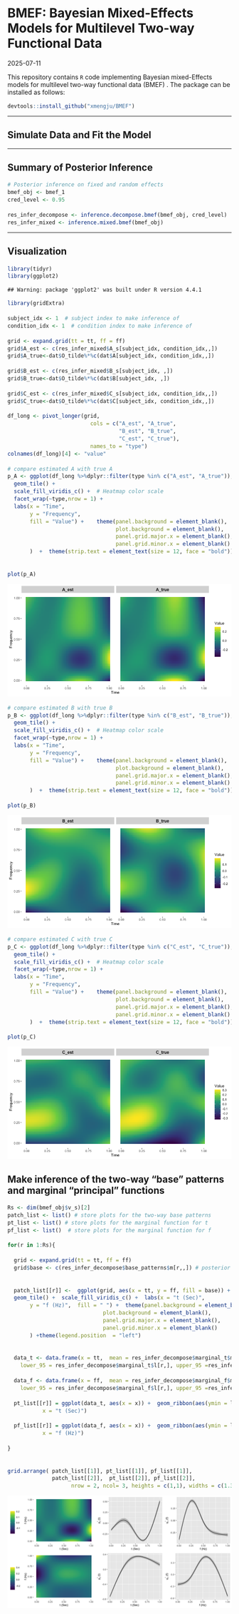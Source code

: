 BMEF: Bayesian Mixed-Effects Models for Multilevel Two-way Functional
Data
================
2025-07-11

This repository contains `R` code implementing Bayesian mixed-Effects
models for multilevel two-way functional data (BMEF) . The package can
be installed as follows:

``` r
devtools::install_github("xmengju/BMEF")
```

------------------------------------------------------------------------

## Simulate Data and Fit the Model

------------------------------------------------------------------------

## Summary of Posterior Inference

``` r
# Posterior inference on fixed and random effects
bmef_obj <- bmef_1
cred_level <- 0.95

res_infer_decompose <- inference.decompose.bmef(bmef_obj, cred_level)
res_infer_mixed <- inference.mixed.bmef(bmef_obj)
```

------------------------------------------------------------------------

## Visualization

``` r
library(tidyr)
library(ggplot2)
```

    ## Warning: package 'ggplot2' was built under R version 4.4.1

``` r
library(gridExtra)

subject_idx <- 1  # subject index to make inference of
condition_idx <- 1  # condition index to make inference of

grid <- expand.grid(tt = tt, ff = ff)
grid$A_est <- c(res_infer_mixed$A_s[subject_idx, condition_idx,,])
grid$A_true<-dat$O_tilde%*%c(dat$A[subject_idx, condition_idx,,])

grid$B_est <- c(res_infer_mixed$B_s[subject_idx, ,])
grid$B_true<-dat$O_tilde%*%c(dat$B[subject_idx, ,])

grid$C_est <- c(res_infer_mixed$C_s[subject_idx, condition_idx,,])
grid$C_true<-dat$O_tilde%*%c(dat$C[subject_idx, condition_idx,,])

df_long <- pivot_longer(grid, 
                          cols = c("A_est", "A_true",
                                   "B_est", "B_true",
                                   "C_est", "C_true"), 
                          names_to = "type") 
colnames(df_long)[4] <- "value"

# compare estimated A with true A
p_A <- ggplot(df_long %>%dplyr::filter(type %in% c("A_est", "A_true")), aes(x = tt, y = ff, fill = value)) +
  geom_tile() +
  scale_fill_viridis_c() +  # Heatmap color scale
  facet_wrap(~type,nrow = 1) + 
  labs(x = "Time",
       y = "Frequency",
       fill = "Value") +    theme(panel.background = element_blank(),
                                  plot.background = element_blank(),
                                  panel.grid.major.x = element_blank(),   
                                  panel.grid.minor.x = element_blank()
       )  +  theme(strip.text = element_text(size = 12, face = "bold"))


plot(p_A)
```

![](README_files/figure-gfm/visualize-1.png)<!-- -->

``` r
# compare estimated B with true B
p_B <- ggplot(df_long %>%dplyr::filter(type %in% c("B_est", "B_true")), aes(x = tt, y = ff, fill = value)) +
  geom_tile() +
  scale_fill_viridis_c() +  # Heatmap color scale
  facet_wrap(~type,nrow = 1) + 
  labs(x = "Time",
       y = "Frequency",
       fill = "Value") +    theme(panel.background = element_blank(),
                                  plot.background = element_blank(),
                                  panel.grid.major.x = element_blank(),   
                                  panel.grid.minor.x = element_blank()
       )  +  theme(strip.text = element_text(size = 12, face = "bold"))
  
plot(p_B)
```

![](README_files/figure-gfm/visualize-2.png)<!-- -->

``` r
# compare estimated C with true C
p_C <- ggplot(df_long %>%dplyr::filter(type %in% c("C_est", "C_true")), aes(x = tt, y = ff, fill = value)) +
  geom_tile() +
  scale_fill_viridis_c() +  # Heatmap color scale
  facet_wrap(~type,nrow = 1) + 
  labs(x = "Time",
       y = "Frequency",
       fill = "Value") +    theme(panel.background = element_blank(),
                                  plot.background = element_blank(),
                                  panel.grid.major.x = element_blank(),   
                                  panel.grid.minor.x = element_blank()
       )  +  theme(strip.text = element_text(size = 12, face = "bold"))
  
plot(p_C)
```

![](README_files/figure-gfm/visualize-3.png)<!-- -->

## Make inference of the two-way “base” patterns and marginal “principal” functions

``` r
Rs <- dim(bmef_obj$v_s)[2]
patch_list <- list() # store plots for the two-way base patterns
pt_list <- list() # store plots for the marginal function for t
pf_list <- list()  # store plots for the marginal function for f

for(r in 1:Rs){
  
  grid <- expand.grid(tt = tt, ff = ff)
  grid$base <- c(res_infer_decompose$base_patterns$m[r,,]) # posterior median
  

  patch_list[[r]] <-  ggplot(grid, aes(x = tt, y = ff, fill = base)) +
  geom_tile() +  scale_fill_viridis_c() +  labs(x = "t (Sec)",
       y = "f (Hz)",  fill = " ") +  theme(panel.background = element_blank(),
                              plot.background = element_blank(),
                              panel.grid.major.x = element_blank(),   
                              panel.grid.minor.x = element_blank()
       ) +theme(legend.position  = "left")
  
  
  data_t <- data.frame(x = tt,  mean = res_infer_decompose$marginal_t$m[r,],
    lower_95 = res_infer_decompose$marginal_t$l[r,], upper_95 =res_infer_decompose$marginal_t$u[r,])
 
  data_f <- data.frame(x = ff,  mean = res_infer_decompose$marginal_f$m[r,],
    lower_95 = res_infer_decompose$marginal_f$l[r,], upper_95 =res_infer_decompose$marginal_f$u[r,])
  
  pt_list[[r]] = ggplot(data_t, aes(x = x)) +  geom_ribbon(aes(ymin = lower_95, ymax =  upper_95), fill = "gray60", alpha = 0.5) +     geom_line(aes(y = mean), color = "black", linewidth = 0.6) +  labs(y = expression(phi[1]^"*"~"(t)"),
           x = "t (Sec)")
  
  pf_list[[r]] = ggplot(data_f, aes(x = x)) +  geom_ribbon(aes(ymin = lower_95, ymax = upper_95), fill = "gray60", alpha = 0.5) +   geom_line(aes(y = mean), color = "black", linewidth = 0.6) +   labs(y = expression(psi[1]^"*"~"(f)"),
           x = "f (Hz)")
    
}


grid.arrange( patch_list[[1]], pt_list[[1]], pf_list[[1]], 
              patch_list[[2]],  pt_list[[2]], pf_list[[2]], 
                    nrow = 2, ncol= 3, heights = c(1,1), widths = c(1.3,1,1))
```

![](README_files/figure-gfm/base-patterns-1.png)<!-- -->
